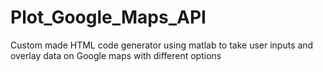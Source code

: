 # Plot_Google_Maps_API
Custom made HTML code generator using matlab to take user inputs and overlay data on Google maps with different options
